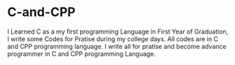 # C-and-CPP
I Learned C as a my first programming Language in First Year of Graduation, I write some Codes for Pratise during my college days.
All codes are in C and CPP programming language.
I write all for pratise and become advance programmer in C and CPP programming Language.
